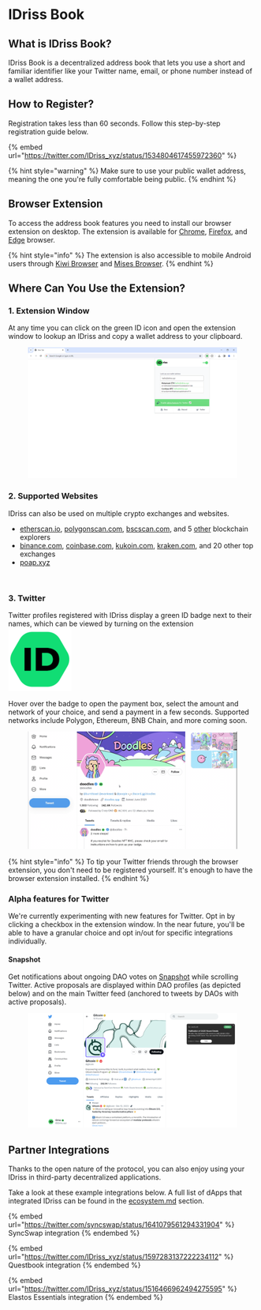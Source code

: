 # IDriss Book

## What is IDriss Book?

IDriss Book is a decentralized address book that lets you use a short and familiar identifier like your Twitter name, email, or phone number instead of a wallet address.

## How to Register?

Registration takes less than 60 seconds. Follow this step-by-step registration guide below.

{% embed url="https://twitter.com/IDriss_xyz/status/1534804617455972360" %}

{% hint style="warning" %}
Make sure to use your public wallet address, meaning the one you're fully comfortable being public.
{% endhint %}

## Browser Extension

To access the address book features you need to install our browser extension on desktop. The extension is available for [Chrome](https://chrome.google.com/webstore/detail/idriss/fghhpjoffbgecjikiipbkpdakfmkbmig), [Firefox](https://addons.mozilla.org/en-US/firefox/addon/idriss-crypto/?utm\_source=addons.mozilla.org\&utm\_medium=referral\&utm\_content=search), and [Edge](https://microsoftedge.microsoft.com/addons/detail/idriss/jgnmbeoapdbocaajhmfjhldhcpngfiol) browser.&#x20;

{% hint style="info" %}
The extension is also accessible to mobile Android users through [Kiwi Browser](https://kiwibrowser.com/) and [Mises Browser](https://www.mises.site/).&#x20;
{% endhint %}

## Where Can You Use the Extension?

### 1. Extension Window

At any time you can click on the green ID icon and open the extension window to lookup an IDriss and copy a wallet address to your clipboard.

<figure><img src="../.gitbook/assets/Extension_Window.png" alt=""><figcaption></figcaption></figure>

### 2. Supported Websites

IDriss can also be used on multiple crypto exchanges and websites.

* [etherscan.io](https://etherscan.io/), [polygonscan.com](https://polygonscan.com/), [bscscan.com](https://www.bscscan.com/), and 5 [other](https://twitter.com/IDriss\_xyz/status/1554089644123426818) blockchain explorers
* [binance.com](https://www.binance.com/en), [coinbase.com](https://www.coinbase.com/), [kukoin.com](https://www.kucoin.com/), [kraken.com](https://www.kraken.com/), and 20 other top exchanges
* [poap.xyz](https://poap.xyz/)

<figure><img src="../.gitbook/assets/blockchain-scans.gif" alt=""><figcaption></figcaption></figure>

### 3. Twitter

Twitter profiles registered with IDriss display a green ID badge next to their names, which can be viewed by turning on the extension <img src="../.gitbook/assets/icon128.png" alt="" data-size="line">&#x20;

Hover over the badge to open the payment box, select the amount and network of your choice, and send a payment in a few seconds. Supported networks include Polygon, Ethereum, BNB Chain, and more coming soon.

<div align="center">

<figure><img src="../.gitbook/assets/Tipping with IDriss on Twitter.gif" alt=""><figcaption></figcaption></figure>

</div>

{% hint style="info" %}
To tip your Twitter friends through the browser extension, you don't need to be registered yourself. It's enough to have the browser extension installed.
{% endhint %}

### Alpha features for Twitter

We're currently experimenting with new features for Twitter. Opt in by clicking a checkbox in the extension window. In the near future, you'll be able to have a granular choice and opt in/out for specific integrations individually.

#### Snapshot

Get notifications about ongoing DAO votes on [Snapshot](https://snapshot.org/) while scrolling Twitter. Active proposals are displayed within DAO profiles (as depicted below) and on the main Twitter feed (anchored to tweets by DAOs with active proposals).

<figure><img src="../.gitbook/assets/IDriss_Snapshot.PNG" alt=""><figcaption></figcaption></figure>

## Partner Integrations

Thanks to the open nature of the protocol, you can also enjoy using your IDriss in third-party decentralized applications.&#x20;

Take a look at these example integrations below. A full list of dApps that integrated IDriss can be found in the [ecosystem.md](ecosystem.md "mention") section.

{% embed url="https://twitter.com/syncswap/status/1641079561294331904" %}
SyncSwap integration
{% endembed %}

{% embed url="https://twitter.com/IDriss_xyz/status/1597283137222234112" %}
Questbook integration
{% endembed %}

{% embed url="https://twitter.com/IDriss_xyz/status/1516466962494275595" %}
Elastos Essentials integration
{% endembed %}
